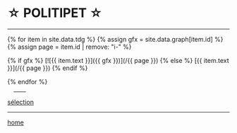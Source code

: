☆ POLITIPET ☆
=============

----

<link rel="stylesheet" href="sel.css"/>
<style>
img {
	width: 105%;
	margin: -.5em -2em -.7em;
	border: 2px solid grey;
	border-radius: 1em;
	cursor: pointer;
}
</style>

<div class="content" markdown="1">

{% for item in site.data.tdg %}
{% assign gfx = site.data.graph[item.id] %}
{% assign page = item.id | remove: "i-" %}

{% if gfx %}
[![{{ item.text }}]({{ gfx }})](/{{ page }})
{% else %}
[{{ item.text }}](/{{ page }})
{% endif %}

{% endfor %}


<hr style="width: 2em; margin: 1em;">

[sélection](/sel)

</div>

----

[home](/)
